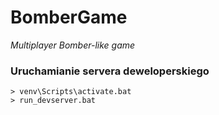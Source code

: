 # BomberGame
_Multiplayer Bomber-like game_

### Uruchamianie servera deweloperskiego
```
> venv\Scripts\activate.bat
> run_devserver.bat
```
